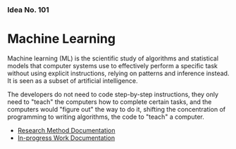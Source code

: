 ### Idea No. 101

# Machine Learning

Machine learning (ML) is the scientific study of algorithms and statistical models that computer systems use to effectively perform a specific task without using explicit instructions, relying on patterns and inference instead. It is seen as a subset of artificial intelligence. 

The developers do not need to code step-by-step instructions, they only need to "teach" the computers how to complete certain tasks, and the computers would "figure out" the way to do it, shifting the concentration of programming to writing algorithms, the code to "teach" a computer. 

* [Research Method Documentation](research.md)
* [In-progress Work Documentation](in_progress.md)